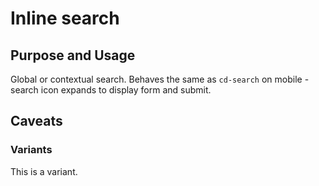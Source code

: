 # Inline search

## Purpose and Usage
Global or contextual search.
Behaves the same as `cd-search` on mobile - search icon expands to display form
and submit.

## Caveats

### Variants
This is a variant.
